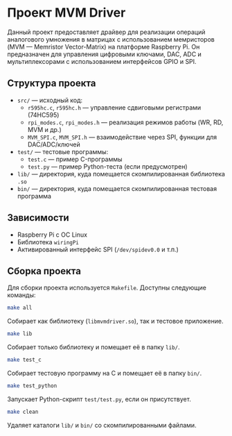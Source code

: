 # Проект MVM Driver

Данный проект предоставляет драйвер для реализации операций аналогового умножения в матрицах с использованием мемристоров (MVM — Memristor Vector-Matrix) на платформе Raspberry Pi. Он предназначен для управления цифровыми ключами, DAC, ADC и мультиплексорами с использованием интерфейсов GPIO и SPI.

## Структура проекта

- `src/` — исходный код:
  - `r595hc.c`, `r595hc.h` — управление сдвиговыми регистрами (74HC595)
  - `rpi_modes.c`, `rpi_modes.h` — реализация режимов работы (WR, RD, MVM и др.)
  - `MVM_SPI.c`, `MVM_SPI.h` — взаимодействие через SPI, функции для DAC/ADC/ключей
- `test/` — тестовые программы:
  - `test.c` — пример C-программы
  - `test.py` — пример Python-теста (если предусмотрен)
- `lib/` — директория, куда помещается скомпилированная библиотека `.so`
- `bin/` — директория, куда помещается скомпилированная тестовая программа

## Зависимости

- Raspberry Pi с ОС Linux
- Библиотека `wiringPi`
- Активированный интерфейс SPI (`/dev/spidev0.0` и т.п.)

## Сборка проекта

Для сборки проекта используется `Makefile`. Доступны следующие команды:

```bash
make all
```
Собирает как библиотеку (`libmvmdriver.so`), так и тестовое приложение.

```bash
make lib
```
Собирает только библиотеку и помещает её в папку `lib/`.

```bash
make test_c
```
Собирает тестовую программу на C и помещает её в папку `bin/`.

```bash
make test_python
```
Запускает Python-скрипт `test/test.py`, если он присутствует.

```bash
make clean
```
Удаляет каталоги `lib/` и `bin/` со скомпилированными файлами.

